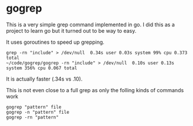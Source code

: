 # gogrep

This is a very simple grep command implemented in go. I did this as a project
to learn go but it turned out to be way to easy.

It uses goroutines to speed up grepping.

```shell
grep -rn "include" > /dev/null  0.34s user 0.03s system 99% cpu 0.373 total
~/code/gogrep/gogrep -rn "include" > /dev/null  0.10s user 0.13s system 356% cpu 0.067 total
```

It is actually faster (.34s vs .10).

This is not even close to a full grep as only the folling kinds of commands work

```shell
gogrep "pattern" file
gogrep -n "pattern" file
gogrep -rn "pattern"
```
